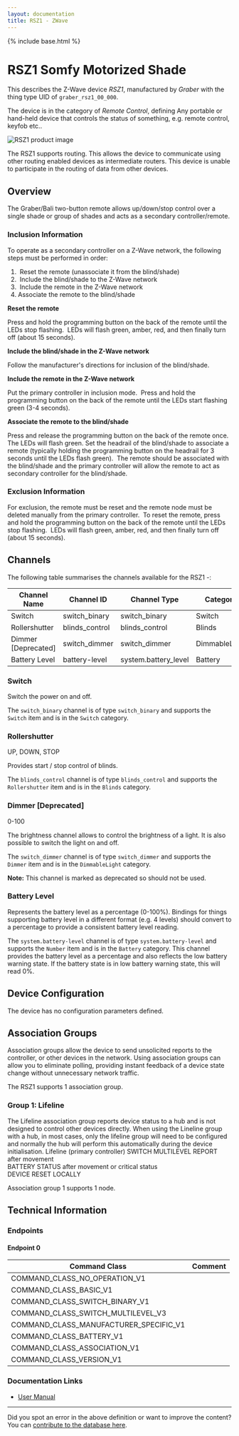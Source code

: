 ```yaml
---
layout: documentation
title: RSZ1 - ZWave
---
```


{% include base.html %}

# RSZ1 Somfy Motorized Shade
This describes the Z-Wave device *RSZ1*, manufactured by *Graber* with the thing type UID of ```graber_rsz1_00_000```.

The device is in the category of *Remote Control*, defining Any portable or hand-held device that controls the status of something, e.g. remote control, keyfob etc..

![RSZ1 product image](https://opensmarthouse.org/zwavedatabase/585/image/)


The RSZ1 supports routing. This allows the device to communicate using other routing enabled devices as intermediate routers.  This device is unable to participate in the routing of data from other devices.

## Overview

The Graber/Bali two-button remote allows up/down/stop control over a single shade or group of shades and acts as a secondary controller/remote.

### Inclusion Information

To operate as a secondary controller on a Z-Wave network, the following steps must be performed in order:

  1.  Reset the remote (unassociate it from the blind/shade)
  2.  Include the blind/shade to the Z-Wave network
  3.  Include the remote in the Z-Wave network
  4. Associate the remote to the blind/shade

**Reset the remote**

Press and hold the programming button on the back of the remote until the LEDs stop flashing.  LEDs will flash green, amber, red, and then finally turn off (about 15 seconds).

**Include the blind/shade in the Z-Wave network**

Follow the manufacturer's directions for inclusion of the blind/shade.

**Include the remote in the Z-Wave network**

Put the primary controller in inclusion mode.  Press and hold the programming button on the back of the remote until the LEDs start flashing green (3-4 seconds).

**Associate the remote to the blind/shade**

Press and release the programming button on the back of the remote once.  The LEDs will flash green. Set the headrail of the blind/shade to associate a remote (typically holding the programming button on the headrail for 3 seconds until the LEDs flash green).  The remote should be associated with the blind/shade and the primary controller will allow the remote to act as secondary controller for the blind/shade.

### Exclusion Information

For exclusion, the remote must be reset and the remote node must be deleted manually from the primary controller.  To reset the remote, press and hold the programming button on the back of the remote until the LEDs stop flashing.  LEDs will flash green, amber, red, and then finally turn off (about 15 seconds).

## Channels

The following table summarises the channels available for the RSZ1 -:

| Channel Name | Channel ID | Channel Type | Category | Item Type |
|--------------|------------|--------------|----------|-----------|
| Switch | switch_binary | switch_binary | Switch | Switch | 
| Rollershutter | blinds_control | blinds_control | Blinds | Rollershutter | 
| Dimmer  [Deprecated]| switch_dimmer | switch_dimmer | DimmableLight | Dimmer | 
| Battery Level | battery-level | system.battery_level | Battery | Number |

### Switch
Switch the power on and off.

The ```switch_binary``` channel is of type ```switch_binary``` and supports the ```Switch``` item and is in the ```Switch``` category.

### Rollershutter
UP, DOWN, STOP

Provides start / stop control of blinds.

The ```blinds_control``` channel is of type ```blinds_control``` and supports the ```Rollershutter``` item and is in the ```Blinds``` category.

### Dimmer [Deprecated]
0-100

The brightness channel allows to control the brightness of a light.
            It is also possible to switch the light on and off.

The ```switch_dimmer``` channel is of type ```switch_dimmer``` and supports the ```Dimmer``` item and is in the ```DimmableLight``` category.

**Note:** This channel is marked as deprecated so should not be used.

### Battery Level
Represents the battery level as a percentage (0-100%). Bindings for things supporting battery level in a different format (e.g. 4 levels) should convert to a percentage to provide a consistent battery level reading.

The ```system.battery-level``` channel is of type ```system.battery-level``` and supports the ```Number``` item and is in the ```Battery``` category.
This channel provides the battery level as a percentage and also reflects the low battery warning state. If the battery state is in low battery warning state, this will read 0%.


## Device Configuration

The device has no configuration parameters defined.

## Association Groups

Association groups allow the device to send unsolicited reports to the controller, or other devices in the network. Using association groups can allow you to eliminate polling, providing instant feedback of a device state change without unnecessary network traffic.

The RSZ1 supports 1 association group.

### Group 1: Lifeline

The Lifeline association group reports device status to a hub and is not designed to control other devices directly. When using the Lineline group with a hub, in most cases, only the lifeline group will need to be configured and normally the hub will perform this automatically during the device initialisation.
Lifeline (primary controller)
SWITCH MULTILEVEL REPORT after movement  
BATTERY STATUS after movement or critical status  
DEVICE RESET LOCALLY

Association group 1 supports 1 node.

## Technical Information

### Endpoints

#### Endpoint 0

| Command Class | Comment |
|---------------|---------|
| COMMAND_CLASS_NO_OPERATION_V1| |
| COMMAND_CLASS_BASIC_V1| |
| COMMAND_CLASS_SWITCH_BINARY_V1| |
| COMMAND_CLASS_SWITCH_MULTILEVEL_V3| |
| COMMAND_CLASS_MANUFACTURER_SPECIFIC_V1| |
| COMMAND_CLASS_BATTERY_V1| |
| COMMAND_CLASS_ASSOCIATION_V1| |
| COMMAND_CLASS_VERSION_V1| |

### Documentation Links

* [User Manual](https://www.opensmarthouse.org/zwavedatabase/585/Bali-Graber-Virtual-Cord-Owner-s-Manual.pdf)

---

Did you spot an error in the above definition or want to improve the content?
You can [contribute to the database here](https://www.opensmarthouse.org/zwavedatabase/585).
